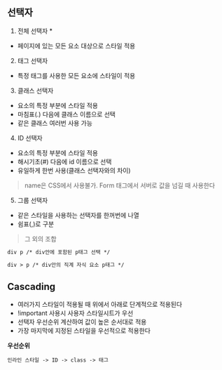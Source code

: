 ## 선택자
1. 전체 선택자 *
- 페이지에 있는 모든 요소 대상으로 스타일 적용

2. 태그 선택자
- 특정 태그를 사용한 모든 요소에 스타일이 적용

3. 클래스 선택자
- 요소의 특정 부분에 스타일 적용
- 마침표(.) 다음에 클래스 이름으로 선택
- 같은 클래스 여러번 사용 가능

4. ID 선택자
- 요소의 특정 부분에 스타일 적용
- 해시기초(#) 다음에 id 이름으로 선택
- 유일하게 한번 사용(클래스 선택자와의 차이)

> name은 CSS에서 사용불가. Form 태그에서 서버로 값을 넘길 때 사용한다

5. 그룹 선택자
- 같은 스타일을 사용하는 선택자를 한꺼번에 나열
- 쉼표(,)로 구분
> 그 외의 조합
```html
div p /* div안에 포함된 p태그 선택 */
```
```html
div > p /* div안의 직계 자식 요소 p태그 */
```

## Cascading
- 여러가지 스타일이 적용될 때 위에서 아래로 단계적으로 적용된다
- !important 사용시 사용자 스타일시트가 우선
- 선택자 우선순위 계산하여 값이 높은 순서대로 적용
- 가장 마지막에 지정된 스타일을 우선적으로 적용한다

__우선순위__
```
인라인 스타일 -> ID -> class -> 태그
```
